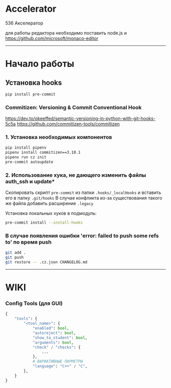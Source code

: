# Accelerator

536 Акселератор

для работы редактора необходимо поставить node.js и https://github.com/microsoft/monaco-editor

---

# Начало работы 

## Установка hooks

```bash
pip install pre-commit
```

### Commitizen: Versioning & Commit Conventional Hook
https://dev.to/okeeffed/semantic-versioning-in-python-with-git-hooks-5c5a
https://github.com/commitizen-tools/commitizen

### 1. Установка необходимых компонентов
```bash
pip install pipenv
pipenv install commitizen==3.10.1
pipenv run cz init
pre-commit autoupdate
```

### 2. Использование хука, не дающего изменить файлы auth_ssh и update*
Скопировать скрипт ```pre-commit``` из папки ```.hooks/_localHooks``` и вставить его в папку ```.git/hooks```
В случае конфликта из-за существования такого же файла добавить расширение ```.legacy```

Установка локальных хуков в подмодуль:
```bash
pre-commit install --install-hooks
```

### В случае появления ошибки 'error: failed to push some refs to' по время push
```bash
git add .
git push
git restore -- .cz.json CHANGELOG.md
```

----

# WIKI

### Config Tools (для GUI)
```python
{
    "tools": {
        "<tool_name>": {
            "enabled": bool,
            "autoreject": bool,
            "show_to_student": bool,
            "arguments": bool,
            "check" / "checks": {
                ...
            },
            # ВАРИАТИВНЫЕ ПАРМЕТРЫ
            "language": "C++" / "C",
        },
    }
}
```
